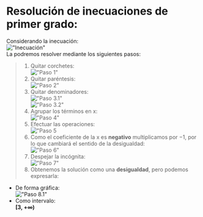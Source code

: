 # Resolución de inecuaciones de primer grado:
Considerando la inecuación:  
!["Inecuación"](http://www.vitutor.org/ecuaciones/ine/images/5.gif "Inecuación")  
La podremos resolver mediante los siguientes pasos:
> 1. Quitar corchetes:  
  !["Paso 1"](http://www.vitutor.org/ecuaciones/ine/images/6.gif "Paso 1: Quitar corchetes")
> 2. Quitar paréntesis:  
  !["Paso 2"](http://www.vitutor.org/ecuaciones/ine/images/7.gif "Paso 2: Quitar paréntesis")
> 3. Quitar denominadores:  
  !["Paso 3.1"](http://www.vitutor.org/ecuaciones/ine/images/8.gif "Paso 3: Quitar denominadores")  
  !["Paso 3.2"](http://www.vitutor.org/ecuaciones/ine/images/9.gif "Paso 3: Quitar denominadores")
> 4. Agrupar los términos en x:  
  !["Paso 4"](http://www.vitutor.org/ecuaciones/ine/images/10.gif "Paso 4: Agrupar términos en x")
> 5. Efectuar las operaciones:  
  !["Paso 5](http://www.vitutor.org/ecuaciones/ine/images/11.gif "Paso 5: Efectuar las operaciones")
> 6. Como el coeficiente de la x es **negativo** multiplicamos por −1, por lo que cambiará el sentido de la desigualdad:   
  !["Paso 6"](http://www.vitutor.org/ecuaciones/ine/images/12.gif "Paso 6: Multiplicar por -1 si el cociente es negativo")
> 7. Despejar la incógnita:  
  !["Paso 7"](http://www.vitutor.org/ecuaciones/ine/images/13.gif "Paso 7: Despejar la incógnita")
> 8. Obtenemos la solución como una **desigualdad**, pero podemos expresarla:
  * De forma gráfica:  
   !["Paso 8.1"](http://www.vitutor.org/ecuaciones/ine/images/14.gif "Paso 8: Resolución gráficamente")
  * Como intervalo:  
  **[3, +∞)**
